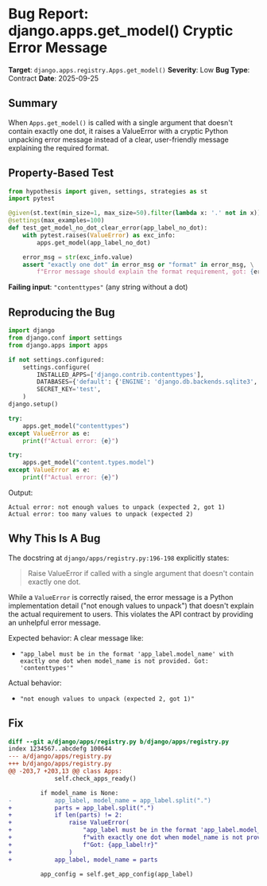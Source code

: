 # Bug Report: django.apps.get_model() Cryptic Error Message

**Target**: `django.apps.registry.Apps.get_model()`
**Severity**: Low
**Bug Type**: Contract
**Date**: 2025-09-25

## Summary

When `Apps.get_model()` is called with a single argument that doesn't contain exactly one dot, it raises a ValueError with a cryptic Python unpacking error message instead of a clear, user-friendly message explaining the required format.

## Property-Based Test

```python
from hypothesis import given, settings, strategies as st
import pytest

@given(st.text(min_size=1, max_size=50).filter(lambda x: '.' not in x))
@settings(max_examples=100)
def test_get_model_no_dot_clear_error(app_label_no_dot):
    with pytest.raises(ValueError) as exc_info:
        apps.get_model(app_label_no_dot)

    error_msg = str(exc_info.value)
    assert "exactly one dot" in error_msg or "format" in error_msg, \
        f"Error message should explain the format requirement, got: {error_msg}"
```

**Failing input**: `"contenttypes"` (any string without a dot)

## Reproducing the Bug

```python
import django
from django.conf import settings
from django.apps import apps

if not settings.configured:
    settings.configure(
        INSTALLED_APPS=['django.contrib.contenttypes'],
        DATABASES={'default': {'ENGINE': 'django.db.backends.sqlite3', 'NAME': ':memory:'}},
        SECRET_KEY='test',
    )
django.setup()

try:
    apps.get_model("contenttypes")
except ValueError as e:
    print(f"Actual error: {e}")

try:
    apps.get_model("content.types.model")
except ValueError as e:
    print(f"Actual error: {e}")
```

Output:
```
Actual error: not enough values to unpack (expected 2, got 1)
Actual error: too many values to unpack (expected 2)
```

## Why This Is A Bug

The docstring at `django/apps/registry.py:196-198` explicitly states:

> Raise ValueError if called with a single argument that doesn't contain exactly one dot.

While a `ValueError` is correctly raised, the error message is a Python implementation detail ("not enough values to unpack") that doesn't explain the actual requirement to users. This violates the API contract by providing an unhelpful error message.

Expected behavior: A clear message like:
- `"app_label must be in the format 'app_label.model_name' with exactly one dot when model_name is not provided. Got: 'contenttypes'"`

Actual behavior:
- `"not enough values to unpack (expected 2, got 1)"`

## Fix

```diff
diff --git a/django/apps/registry.py b/django/apps/registry.py
index 1234567..abcdefg 100644
--- a/django/apps/registry.py
+++ b/django/apps/registry.py
@@ -203,7 +203,13 @@ class Apps:
             self.check_apps_ready()

         if model_name is None:
-            app_label, model_name = app_label.split(".")
+            parts = app_label.split(".")
+            if len(parts) != 2:
+                raise ValueError(
+                    "app_label must be in the format 'app_label.model_name' "
+                    f"with exactly one dot when model_name is not provided. "
+                    f"Got: {app_label!r}"
+                )
+            app_label, model_name = parts

         app_config = self.get_app_config(app_label)